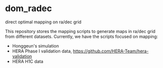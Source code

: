 # dom_radec
direct optimal mapping on ra/dec grid

This repository stores the mapping scripts to generate maps in ra/dec grid from different datasets.
Currently, we have the scripts focused on mapping:
- Honggeun's simulation
- HERA Phase I validation data, https://github.com/HERA-Team/hera-validation
- HERA H1C data

